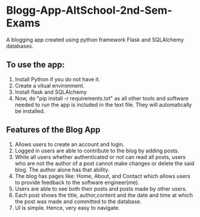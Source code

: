 # Blogg-App-AltSchool-2nd-Sem-Exams
A blogging app created using python framework Flask and SQLAlchemy databases.

## To use the app:
1. Install Python if you do not have it.
2. Create a vitual environment.
3. Install flask and SQLAlchemy
4. Now, do "pip install -r requirements.txt" as all other tools and software needed to run the app is included in the text file. They will automatically be installed.

## Features of the Blog App
1. Allows users to create an account and login.
2. Logged in users are able to contribute to the blog by adding posts.
3. While all users whether authenticated or not can read all posts, users who are not the author of a post cannot make changes or delete the said blog. The author alone has that ability.
4. The blog has pages like: Home, About, and Contact which allows users to provide feedback to the software engineer(me).
5. Users are able to see both their posts and posts made by other users. 
6. Each post shows the title, author,content and the date and time at which the post was made and committed to the database.
7. UI is simple. Hence, very easy to navigate.

## 
